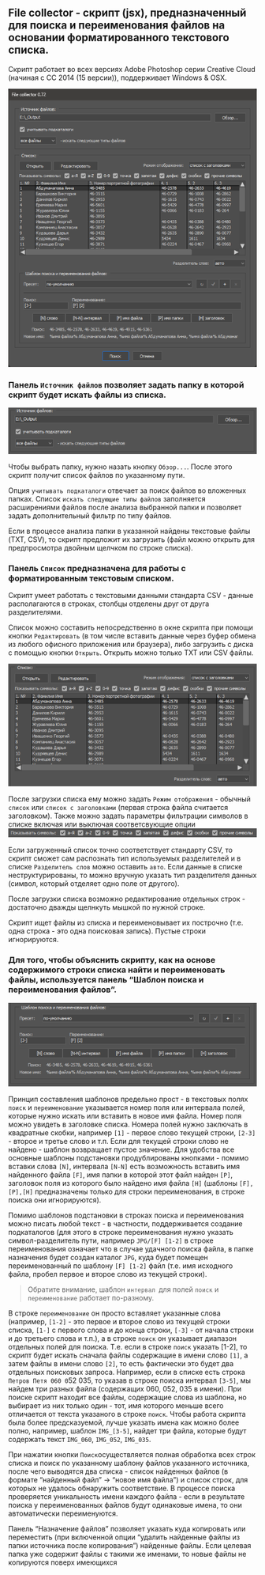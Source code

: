 ## File collector - cкрипт (jsx), предназначенный для поиска и переименования файлов на основании форматированного текстового списка.

Скрипт работает во всех версиях Adobe Photoshop серии Creative Cloud (начиная с CC 2014 (15 версии)), поддерживает Windows & OSX.

![](assets/20230102_003212_000.png)

### Панель `Источник файлов` позволяет задать папку в которой скрипт будет искать файлы из списка.

![](assets/20230102_003220_001.png)

Чтобы выбрать папку, нужно назать кнопку `Обзор...`. После этого скрипт получит список файлов по указанному пути.

Опция `учитывать подкаталоги` отвечает за поиск файлов во вложенных папках.
Список `искать следующие типы файлов` заполняется расширениями файлов после анализа выбранной папки и позволяет задать дополнительный фильтр по типу файлов.

Если в процессе анализа папки в указанной найдены текстовые файлы (TXT, CSV), то скрипт предложит их загрузить (файл можно открыть для предпросмотра двойным щелчком по строке списка).

### Панель `Список` предназначена для работы с форматированным текстовым списком.

Скрипт умеет работать с текстовыми данными стандарта CSV - данные располагаются в строках, столбцы отделены друг от друга разделителями.

Список можно составить непосредственно в окне скрипта при помощи кнопки `Редактировать` (в том числе вставить  данные через буфер обмена из любого офисного приложения или браузера), либо загрузить с диска с помощью кнопки `Открыть`. Открыть можно только TXT или CSV файлы.

![](assets/20230102_003231_002.png)

После загрузки списка ему можно задать `Режим отображения` - обычный `список` или `список с заголовками` (первая строка файла считается заголовком). Также можно задать параметры фильтрации символов в списке включая или выключая соответсвующие опции
![](assets/20230102_003258_004.png)

Если загруженный список точно соответствует стандарту CSV, то скрипт сможет сам распознать тип используемых разделителей и в списке `Разделитель слов` можно оставить `авто`. Если данные в списке неструктурированы, то можно вручную указать тип разделителя данных (символ, который отделяет одно поле от другого).

После загрузки списка возможно редактирование отдельных строк - достаточно дважды щелнкуть мышкой по нужной строке.

Скрипт ищет файлы из списка и переименовывает их построчно (т.е. одна строка - это одна поисковая запись). Пустые строки игнорируются.

### Для того, чтобы объяснить скрипту, как на основе содержимого строки списка найти и переименовать файлы, используется панель “Шаблон поиска и переименования файлов”.

![](assets/20230102_003822_003.png)

Принцип составления шаблонов предельно прост - в текстовых полях `поиск` и `переименование` указывается номер поля или интервала полей, которые нужно искать или вставить в новое имя файла. Номер поля можно увидеть в заголовке списка. Номера полей нужно заключать в квадратные скобки, например `[1]` - первое слово текущей строки, `[2-3]` - второе и третье слово и т.п. Если для текущей строки слово не найдено - шаблон возвращает пустое значение. Для удобства все основные шаблоны подстановки продублированы кнопками - помимо вставки слова `[N]`, интервала `[N-N]` есть возможность вставить имя найденного файла `[F]`, имя папки в которой этот файл найден `[P]`, заголовок поля из которого было найдено имя файла `[H]` (шаблоны `[F],[P],[H]` предназначены только для строки переименования, в строке поиска они игнорируются).

Помимо шаблонов подстановки в строках поиска и переименования можно писать любой текст - в частности, поддерживается создание подкаталогов (для этого в строке переименования нужно указать символ-разделитель пути, например `JPG/[F] [1-2]` в строке переименования означает что в случае удачного поиска файла, в папке назначения будет создан каталог `JPG`, куда будет помещен переименованный по шаблону `[F] [1-2]` файл (т.е. имя исходного файла, пробел первое и второе слово из текущей строки).

> Обратите внимание, шаблон `интервал `для полей `поиск` и `переименование` работает по-разному.

В строке `переименование` он просто вставляет указанные слова (например, `[1-2]` - это первое и второе слово из текущей строки списка, `[1-]` с первого слова и до конца строки, `[-3]` - от начала строки и до третьего слова и т.п.), а в строке `поиск` он указывает диапазон отдельных полей для поиска. Т.е. если в строке `поиск` указать [1-2], то скрипт будет искать сначала файлы содержащие в имени слово `[1]`, а затем файлы в имени слово `[2]`, то есть фактически это будет два отдельных поисковых запроса. Например, если в списке есть строка `Петров Петя 060 0`52 035, то указав в строке поиска интервал `[3-5]`, мы найдем три разных файла (содержащих 060, 052, 035 в имени).
При поиске скрипт находит все файлы, содержащие слова из шаблона, но выбирает из них только один - тот, имя которого меньше всего отличается от текста указаного в строке `поиск`. Чтобы работа скрипта была более предсказуемой, лучше указать имена как можно более полно, например, шаблон `IMG_[3-5]`, найдет три файла, которые будут содержать текст `IMG_060`, `IMG_052`, `IMG_035`.

При нажатии кнопки `Поиск`осуществляется полная обработка всех строк списка и поиск по указанному шаблону файлов указанного источника, после чего выводятся два списка - список найденных файлов (в формате “найденный файл” -> “новое имя файла”) и список строк, для которых не удалось обнаружить соответствие. В процессе поиска проверяется уникальность имени каждого файла - если в результате поиска у переименованных файлов будут одинаковые имена, то они автоматически переименуются.

Панель “Назначение файлов” позволяет указать куда копировать или переместить (при включенной опции “удалить найденные файлы из папки источника после копирования”) найденные файлы. Если целевая папка уже содержит файлы с такими же именами, то новые файлы не копируются поверх имеющихся


